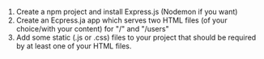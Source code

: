 1. Create a npm project and install Express.js (Nodemon if you want)
2. Create an Ecpress.ja app which serves two HTML files (of your choice/with your content) for "/" and "/users"
3. Add some static (.js or .css) files to your project that should be required by at least one of your HTML files.
